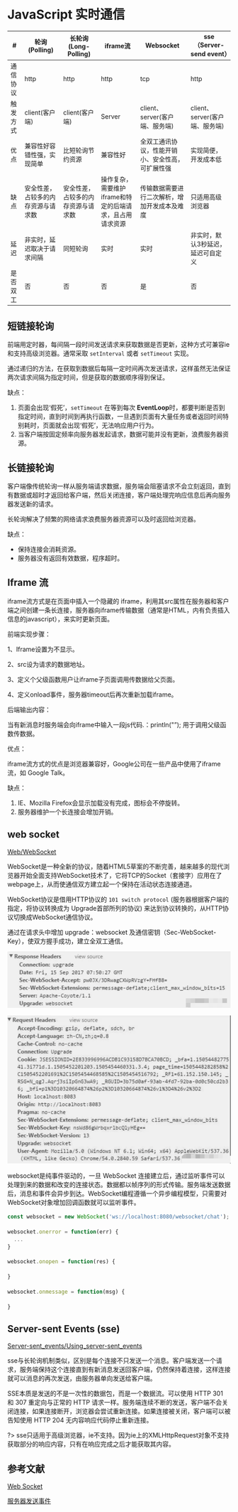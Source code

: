 # JavaScript 实时通信

| #        | 轮询(Polling) | 长轮询(Long-Polling) | iframe流  | Websocket       | sse（Server-send event）   |
| -------- | ------------ | -------------------  | -------- | --------------- | ------------------------- |
| 通信协议  | http         | http                 |  http     | tcp             | http                      |
| 触发方式 | client(客户端) | client(客户端)        | Server | client、server(客户端、服务端)     | client、server(客户端、服务端)    |
| 优点     | 兼容性好容错性强，实现简单         | 比短轮询节约资源               | 兼容性好 | 全双工通讯协议，性能开销小、安全性高，可扩展性强 | 实现简便，开发成本低              |
| 缺点     | 安全性差，占较多的内存资源与请求数  | 安全性差，占较多的内存资源与请求数 | 操作复杂，需要维护iframe和特定的后端请求，且占用请求资源 | 传输数据需要进行二次解析，增加开发成本及难度     | 只适用高级浏览器                  |
| 延迟     | 非实时，延迟取决于请求间隔         | 同短轮询                       | 实时 | 实时                                             | 非实时，默认3秒延迟，延迟可自定义 |
|  是否双工| 否 |否        |否       |是     |否|

## 短链接轮询

前端用定时器，每间隔一段时间发送请求来获取数据是否更新，这种方式可兼容ie和支持高级浏览器。通常采取 `setInterval` 或者 `setTimeout` 实现。

通过递归的方法，在获取到数据后每隔一定时间再次发送请求，这样虽然无法保证两次请求间隔为指定时间，但是获取的数据顺序得到保证。

缺点：

1. 页面会出现‘假死’，`setTimeout` 在等到每次 **EventLoop**时，都要判断是否到指定时间，直到时间到再执行函数，一旦遇到页面有大量任务或者返回时间特别耗时，页面就会出现‘假死’，无法响应用户行为。
2. 当客户端按固定频率向服务器发起请求，数据可能并没有更新，浪费服务器资源。

## 长链接轮询

客户端像传统轮询一样从服务端请求数据，服务端会阻塞请求不会立刻返回，直到有数据或超时才返回给客户端，然后关闭连接，客户端处理完响应信息后再向服务器发送新的请求。

长轮询解决了频繁的网络请求浪费服务器资源可以及时返回给浏览器。

缺点：

- 保持连接会消耗资源。
- 服务器没有返回有效数据，程序超时。

## Iframe 流

iframe流方式是在页面中插入一个隐藏的 iframe，利用其src属性在服务器和客户端之间创建一条长连接，服务器向iframe传输数据（通常是HTML，内有负责插入信息的javascript），来实时更新页面。

前端实现步骤：

1、Iframe设置为不显示。

2、src设为请求的数据地址。

3、定义个父级函数用户让iframe子页面调用传数据给父页面。

4、定义onload事件，服务器timeout后再次重新加载iframe。

后端输出内容：

当有新消息时服务端会向iframe中输入一段js代码.：println("<script>父级函数('" + 数据 +"<br>')</script>”); 用于调用父级函数传数据。

优点：

iframe流方式的优点是浏览器兼容好，Google公司在一些产品中使用了iframe流，如 Google Talk。

缺点：

1. IE、Mozilla Firefox会显示加载没有完成，图标会不停旋转。
2. 服务器维护一个长连接会增加开销。

## web socket

[Web/WebSocket](https://developer.mozilla.org/zh-CN/docs/Web/API/WebSocket)

WebSocket是一种全新的协议，随着HTML5草案的不断完善，越来越多的现代浏览器开始全面支持WebSocket技术了，它将TCP的Socket（套接字）应用在了webpage上，从而使通信双方建立起一个保持在活动状态连接通道。

WebSocket协议是借用HTTP协议的 `101 switch protocol` (服务器根据客户端的指定，将协议转换成为 Upgrade首部所列的协议)                            来达到协议转换的，从HTTP协议切换成WebSocket通信协议。

通过在请求头中增加 upgrade：websocket 及通信密钥（Sec-WebSocket-Key），使双方握手成功，建立全双工通信。

![image-20230707174355021](./img/image-20230707174355021.png)

![image-20230707174419360](./img/image-20230707174419360.png)

websocket是纯事件驱动的，一旦 WebSocket 连接建立后，通过监听事件可以处理到来的数据和改变的连接状态。数据都以帧序列的形式传输。服务端发送数据后，消息和事件会异步到达。WebSocket编程遵循一个异步编程模型，只需要对WebSocket对象增加回调函数就可以监听事件。

``` js
const websocket = new WebSocket('ws://localhost:8080/websocket/chat');

websocket.onerror = function(err) {
  ...
}
  
websocket.onopen = function(res) {
  
}
  
websocket.onmessage = function(msg) {
  
}
```

## Server-sent Events (sse)

[Server-sent_events/Using_server-sent_events](https://developer.mozilla.org/zh-CN/docs/Web/API/Server-sent_events/Using_server-sent_events)

sse与长轮询机制类似，区别是每个连接不只发送一个消息。客户端发送一个请求，服务端保持这个连接直到有新消息发送回客户端，仍然保持着连接，这样连接就可以消息的再次发送，由服务器单向发送给客户端。

SSE本质是发送的不是一次性的数据包，而是一个数据流。可以使用 HTTP 301 和 307 重定向与正常的 HTTP 请求一样。服务端连续不断的发送，客户端不会关闭连接，如果连接断开，浏览器会尝试重新连接。如果连接被关闭，客户端可以被告知使用                                 HTTP 204 无内容响应代码停止重新连接。

?> sse只适用于高级浏览器，ie不支持。因为ie上的XMLHttpRequest对象不支持获取部分的响应内容，只有在响应完成之后才能获取其内容。

## 参考文献

[Web Socket](https://developer.mozilla.org/zh-CN/docs/Web/API/WebSocket)

[服务器发送事件](https://developer.mozilla.org/zh-CN/docs/Web/API/Server-sent_events)
